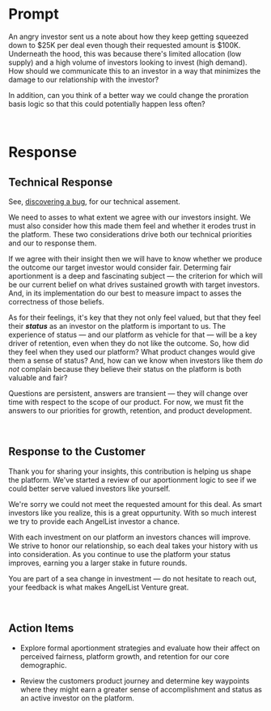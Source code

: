# Prompt

An angry investor sent us a note about how they keep getting squeezed down to $25K per deal even
though their requested amount is $100K. Underneath the hood, this was because there's limited
allocation (low supply) and a high volume of investors looking to invest (high demand). How should
we communicate this to an investor in a way that minimizes the damage to our relationship with
the investor?

In addition, can you think of a better way we could change the proration basis logic so that
this could potentially happen less often?

<br/>

# Response

## Technical Response

See, [discovering a bug](discovering_a_bug.md), for our technical assement.

We need to asses to what extent we agree with our investors insight. We must also consider how this made them feel and whether it erodes trust in the platform. These two considerations drive both our technical priorities and our to response them.

If we agree with their insight then we will have to know whether we produce the outcome our target investor would consider fair. Determing fair aportionment is a deep and fascinating subject — the criterion for which will be our current belief on what drives sustained growth with target investors. And, in its implementation do our best to measure impact to asses the correctness of those beliefs.

As for their feelings, it's key that they not only feel valued, but that they feel their _**status**_ as an investor on the platform is important to us. The experience of status — and our platform as vehicle for that — will be a key driver of retention, even when they do not like the outcome. So, how did they feel when they used our platform? What product changes would give them a sense of status? And, how can we know when investors like them _do not_ complain because they believe their status on the platform is both valuable and fair?

Questions are persistent, answers are transient — they will change over time with respect to the scope of our product. For now, we must fit the answers to our priorities for growth, retention, and product development.

<br/>

## Response to the Customer

Thank you for sharing your insights, this contribution is helping us shape the platform. We've started a review of our aportionment logic to see if we could better serve valued investors like yourself.

We're sorry we could not meet the requested amount for this deal. As smart investors like you realize, this is a great oppurtunity. With so much interest we try to provide each AngelList investor a chance. 

With each investment on our platform an investors chances will improve. We strive to honor our relationship, so each deal takes your history with us into consideration. As you continue to use the platform your status improves, earning you a larger stake in future rounds.

You are part of a sea change in investment — do not hesitate to reach out, your feedback is what makes AngelList Venture great.

<br/>

## Action Items

- Explore formal aportionment strategies and evaluate how their affect on perceived fairness, platform growth, and retention for our core demographic.

- Review the customers product journey and determine key waypoints where they might earn a greater sense of accomplishment and status as an active investor on the platform.

